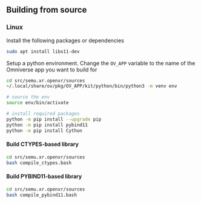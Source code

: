 ## Building from source

### Linux

Install the following packages or dependencies

```bash
sudo apt install libx11-dev
```

Setup a python environment. Change the `OV_APP` variable to the name of the Omniverse app you want to build for

```bash
cd src/semu.xr.openxr/sources
~/.local/share/ov/pkg/OV_APP/kit/python/bin/python3 -m venv env

# source the env
source env/bin/activate

# install required packages
python -m pip install --upgrade pip
python -m pip install pybind11
python -m pip install Cython
```

#### Build CTYPES-based library

```bash
cd src/semu.xr.openxr/sources
bash compile_ctypes.bash
```

#### Build PYBIND11-based library

```bash
cd src/semu.xr.openxr/sources
bash compile_pybind11.bash
```
